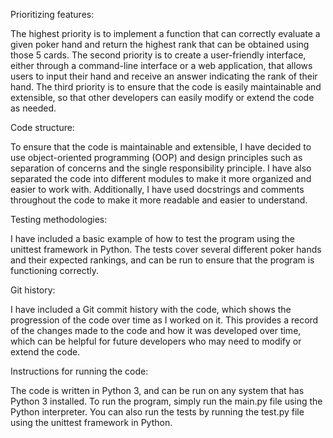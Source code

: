 Prioritizing features:

The highest priority is to implement a function that can correctly evaluate a given poker hand and return the highest rank that can be obtained using those 5 cards.
The second priority is to create a user-friendly interface, either through a command-line interface or a web application, that allows users to input their hand and receive an answer indicating the rank of their hand.
The third priority is to ensure that the code is easily maintainable and extensible, so that other developers can easily modify or extend the code as needed.

Code structure:

To ensure that the code is maintainable and extensible, I have decided to use object-oriented programming (OOP) and design principles such as separation of concerns and the single responsibility principle.
I have also separated the code into different modules to make it more organized and easier to work with.
Additionally, I have used docstrings and comments throughout the code to make it more readable and easier to understand.

Testing methodologies:

I have included a basic example of how to test the program using the unittest framework in Python.
The tests cover several different poker hands and their expected rankings, and can be run to ensure that the program is functioning correctly.

Git history:

I have included a Git commit history with the code, which shows the progression of the code over time as I worked on it.
This provides a record of the changes made to the code and how it was developed over time, which can be helpful for future developers who may need to modify or extend the code.

Instructions for running the code:

The code is written in Python 3, and can be run on any system that has Python 3 installed.
To run the program, simply run the main.py file using the Python interpreter.
You can also run the tests by running the test.py file using the unittest framework in Python.


